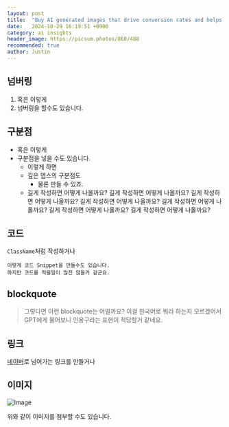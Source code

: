 ```yaml
---
layout: post
title:  "Buy AI generated images that drive conversion rates and helps your business"
date:   2024-10-29 16:19:51 +0900
category: ai insights
header_image: https://picsum.photos/868/488
recommended: true
author: Justin
---
```


## 넘버링

1. 혹은 이렇게
1. 넘버링을 할수도 있습니다.

## 구분점

- 혹은 이렇게
- 구분점을 넣을 수도 있습니다.
  - 이렇게 하면
  - 깊은 뎁스의 구분점도
    - 물론 만들 수 있죠.
  - 길게 작성하면 어떻게 나올까요? 길게 작성하면 어떻게 나올까요? 길게 작성하면 어떻게 나올까요? 길게 작성하면 어떻게 나올까요? 길게 작성하면 어떻게 나올까요? 길게 작성하면 어떻게 나올까요? 길게 작성하면 어떻게 나올까요? 

## 코드

`ClassName`처럼 작성하거나

```
이렇게 코드 Snippet을 만들수도 있습니다.
하지만 코드를 적을일이 많진 않을거 같군요.
```

## blockquote

> 그렇다면 이런 blockquote는 어떨까요? 이걸 한국어로 뭐라 하는지 모르겠어서 GPT에게 물어보니 인용구라는 표현이 적당할거 같네요. 

## 링크

[네이버](https://naver.com)로 넘어가는 링크를 만들거나

## 이미지

![Image](https://picsum.photos/600/200)

위와 같이 이미지를 첨부할 수도 있습니다.